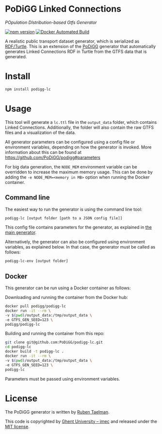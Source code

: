 # PoDiGG Linked Connections
_POpulation DIstribution-based Gtfs Generator_

[![npm version](https://badge.fury.io/js/podigg-lc.svg)](https://www.npmjs.com/package/podigg-lc)
[![Docker Automated Build](https://img.shields.io/docker/automated/podigg/podigg-lc.svg)](https://hub.docker.com/r/podigg/podigg-lc/)

A realistic public transport dataset generator, which is serialized as [RDF/Turtle](https://www.w3.org/TR/turtle/).
This is an extension of the [PoDiGG](https://github.com/PoDiGG/podigg) generator that automatically generates Linked Connections RDF in Turtle from the GTFS data that is generated.

# Install

```bash
npm install podigg-lc
```
# Usage

This tool will generate a `lc.ttl` file in the `output_data` folder, which contains Linked Connections.
Additionally, the folder will also contain the raw GTFS files and a visualization of the data.

All generator parameters can be configured using a config file or environment variables, depending on how the generator is invoked.
More information about this can be found at https://github.com/PoDiGG/podigg#parameters

For big data generation, the `NODE_MEM` environment variable can be overridden to increase the maximum memory usage.
This can be done by adding the `-e NODE_MEM=<memory in MB>` option when running the Docker container.

## Command line

The easiest way to run the generator is using the command line tool:
```bash
podigg-lc [output folder [path to a JSON config file]]
```
This config file contains parameters for the generator, as explained in [the main generator](https://github.com/PoDiGG/podigg#command-line).

Alternatively, the generator can also be configured using environment variables, as explained below.
In that case, the generator must be called as follows:
```bash
podigg-lc-env [output folder]
```

## Docker

This generator can be run using a Docker container as follows:

Downloading and running the container from the Docker hub:
```bash
docker pull podigg/podigg-lc
docker run -it --rm \
-v $(pwd)/output_data:/tmp/output_data \
-e GTFS_GEN_SEED=123 \
podigg/podigg-lc
```

Building and running the container from this repo:
```bash
git clone git@github.com:PoDiGG/podigg-lc.git
cd podigg-lc
docker build -t podigg-lc .
docker run -it --rm \
-v $(pwd)/output_data:/tmp/output_data \
-e GTFS_GEN_SEED=123 \
podigg-lc
```

Parameters must be passed using environment variables.

# License
The PoDiGG generator is written by [Ruben Taelman](http://rubensworks.net/).

This code is copyrighted by [Ghent University – imec](http://idlab.ugent.be/)
and released under the [MIT license](http://opensource.org/licenses/MIT).
